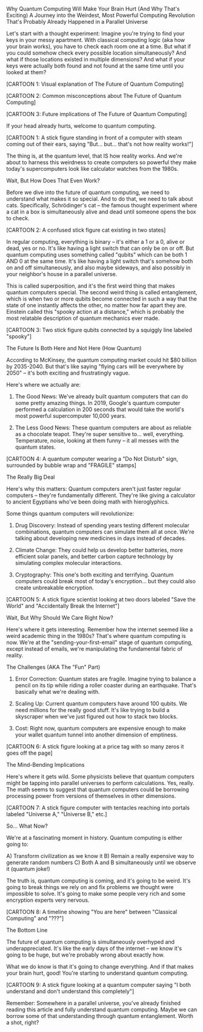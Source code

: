 Why Quantum Computing Will Make Your Brain Hurt (And Why That's Exciting)
A Journey into the Weirdest, Most Powerful Computing Revolution That's Probably Already Happened in a Parallel Universe

Let's start with a thought experiment: Imagine you're trying to find your keys in your messy apartment. With classical computing logic (aka how your brain works), you have to check each room one at a time. But what if you could somehow check every possible location simultaneously? And what if those locations existed in multiple dimensions? And what if your keys were actually both found and not found at the same time until you looked at them?

[CARTOON 1: Visual explanation of The Future of Quantum Computing]

[CARTOON 2: Common misconceptions about The Future of Quantum Computing]

[CARTOON 3: Future implications of The Future of Quantum Computing]







If your head already hurts, welcome to quantum computing.

[CARTOON 1: A stick figure standing in front of a computer with steam coming out of their ears, saying "But... but... that's not how reality works!"]

The thing is, at the quantum level, that IS how reality works. And we're about to harness this weirdness to create computers so powerful they make today's supercomputers look like calculator watches from the 1980s.

Wait, But How Does That Even Work?

Before we dive into the future of quantum computing, we need to understand what makes it so special. And to do that, we need to talk about cats. Specifically, Schrödinger's cat – the famous thought experiment where a cat in a box is simultaneously alive and dead until someone opens the box to check.

[CARTOON 2: A confused stick figure cat existing in two states]

In regular computing, everything is binary – it's either a 1 or a 0, alive or dead, yes or no. It's like having a light switch that can only be on or off. But quantum computing uses something called "qubits" which can be both 1 AND 0 at the same time. It's like having a light switch that's somehow both on and off simultaneously, and also maybe sideways, and also possibly in your neighbor's house in a parallel universe.

This is called superposition, and it's the first weird thing that makes quantum computers special. The second weird thing is called entanglement, which is when two or more qubits become connected in such a way that the state of one instantly affects the other, no matter how far apart they are. Einstein called this "spooky action at a distance," which is probably the most relatable description of quantum mechanics ever made.

[CARTOON 3: Two stick figure qubits connected by a squiggly line labeled "spooky"]

The Future Is Both Here and Not Here (How Quantum)

According to McKinsey, the quantum computing market could hit $80 billion by 2035-2040. But that's like saying "flying cars will be everywhere by 2050" – it's both exciting and frustratingly vague.

Here's where we actually are:

1. The Good News: We've already built quantum computers that can do some pretty amazing things. In 2019, Google's quantum computer performed a calculation in 200 seconds that would take the world's most powerful supercomputer 10,000 years.

2. The Less Good News: These quantum computers are about as reliable as a chocolate teapot. They're super sensitive to... well, everything. Temperature, noise, looking at them funny – it all messes with the quantum states.

[CARTOON 4: A quantum computer wearing a "Do Not Disturb" sign, surrounded by bubble wrap and "FRAGILE" stamps]

The Really Big Deal

Here's why this matters: Quantum computers aren't just faster regular computers – they're fundamentally different. They're like giving a calculator to ancient Egyptians who've been doing math with hieroglyphics.

Some things quantum computers will revolutionize:

1. Drug Discovery: Instead of spending years testing different molecular combinations, quantum computers can simulate them all at once. We're talking about developing new medicines in days instead of decades.

2. Climate Change: They could help us develop better batteries, more efficient solar panels, and better carbon capture technology by simulating complex molecular interactions.

3. Cryptography: This one's both exciting and terrifying. Quantum computers could break most of today's encryption... but they could also create unbreakable encryption.

[CARTOON 5: A stick figure scientist looking at two doors labeled "Save the World" and "Accidentally Break the Internet"]

Wait, But Why Should We Care Right Now?

Here's where it gets interesting. Remember how the internet seemed like a weird academic thing in the 1980s? That's where quantum computing is now. We're at the "sending-your-first-email" stage of quantum computing, except instead of emails, we're manipulating the fundamental fabric of reality.

The Challenges (AKA The "Fun" Part)

1. Error Correction: Quantum states are fragile. Imagine trying to balance a pencil on its tip while riding a roller coaster during an earthquake. That's basically what we're dealing with.

2. Scaling Up: Current quantum computers have around 100 qubits. We need millions for the really good stuff. It's like trying to build a skyscraper when we've just figured out how to stack two blocks.

3. Cost: Right now, quantum computers are expensive enough to make your wallet quantum tunnel into another dimension of emptiness.

[CARTOON 6: A stick figure looking at a price tag with so many zeros it goes off the page]

The Mind-Bending Implications

Here's where it gets wild. Some physicists believe that quantum computers might be tapping into parallel universes to perform calculations. Yes, really. The math seems to suggest that quantum computers could be borrowing processing power from versions of themselves in other dimensions.

[CARTOON 7: A stick figure computer with tentacles reaching into portals labeled "Universe A," "Universe B," etc.]

So... What Now?

We're at a fascinating moment in history. Quantum computing is either going to:

A) Transform civilization as we know it
B) Remain a really expensive way to generate random numbers
C) Both A and B simultaneously until we observe it (quantum joke!)

The truth is, quantum computing is coming, and it's going to be weird. It's going to break things we rely on and fix problems we thought were impossible to solve. It's going to make some people very rich and some encryption experts very nervous.

[CARTOON 8: A timeline showing "You are here" between "Classical Computing" and "???"]

The Bottom Line

The future of quantum computing is simultaneously overhyped and underappreciated. It's like the early days of the internet – we know it's going to be huge, but we're probably wrong about exactly how.

What we do know is that it's going to change everything. And if that makes your brain hurt, good! You're starting to understand quantum computing.

[CARTOON 9: A stick figure looking at a quantum computer saying "I both understand and don't understand this completely"]

Remember: Somewhere in a parallel universe, you've already finished reading this article and fully understand quantum computing. Maybe we can borrow some of that understanding through quantum entanglement. Worth a shot, right?